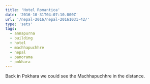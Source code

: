 ```yaml
---
title: 'Hotel Romantica'
date: '2016-10-31T04:07:10.000Z'
url: '/nepal-2016/nepal-20161031-42/'
type: 'sets'
tags:
  - annapurna
  - building
  - hotel
  - machhapuchhre
  - nepal
  - panorama
  - pokhara
---
```


Back in Pokhara we could see the Machhapuchhre in the distance.
